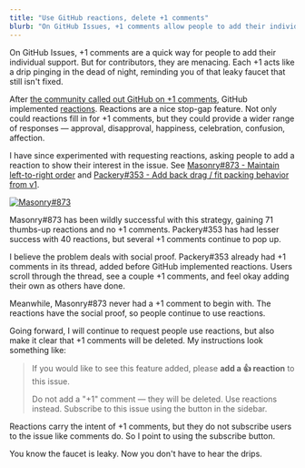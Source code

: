 ```yaml
---
title: "Use GitHub reactions, delete +1 comments"
blurb: "On GitHub Issues, +1 comments allow people to add their individual support. But for contributors, they are menacing. Each +1 acts like a drip pinging in the dead of night, reminding you of that leaky faucet that still isn't fixed."
---
```


On GitHub Issues, +1 comments are a quick way for people to add their individual support. But for contributors, they are menacing. Each +1 acts like a drip pinging in the dead of night, reminding you of that leaky faucet that still isn't fixed.

After [the community called out GitHub on +1 comments](https://github.com/dear-github/dear-github), GitHub implemented [reactions](https://github.com/blog/2119-add-reactions-to-pull-requests-issues-and-comments). Reactions are a nice stop-gap feature. Not only could reactions fill in for +1 comments, but they could provide a wider range of responses — approval, disapproval, happiness, celebration, confusion, affection.

I have since experimented with requesting reactions, asking people to add a reaction to show their interest in the issue. See [Masonry#873 - Maintain left-to-right order](https://github.com/desandro/masonry/issues/873) and [Packery#353 - Add back drag / fit packing behavior from v1](https://github.com/metafizzy/packery/issues/353).

[![Masonry#873](https://i.imgur.com/B1xqVIW.png)](https://github.com/desandro/masonry/issues/873)

Masonry#873 has been wildly successful with this strategy, gaining 71 thumbs-up reactions and no +1 comments. Packery#353 has had lesser success with 40 reactions, but several +1 comments continue to pop up.

I believe the problem deals with social proof. Packery#353 already had +1 comments in its thread, added before GitHub implemented reactions. Users scroll through the thread, see a couple +1 comments, and feel okay adding their own as others have done.

Meanwhile, Masonry#873 never had a +1 comment to begin with. The reactions have the social proof, so people continue to use reactions.

Going forward, I will continue to request people use reactions, but also make it clear that +1 comments will be deleted. My instructions look something like:

> If you would like to see this feature added, please **add a 👍 reaction** to this issue.
>
> Do not add a "+1" comment — they will be deleted. Use reactions instead. Subscribe to this issue using the button in the sidebar.

Reactions carry the intent of +1 comments, but they do not subscribe users to the issue like comments do. So I point to using the subscribe button.

You know the faucet is leaky. Now you don't have to hear the drips.
